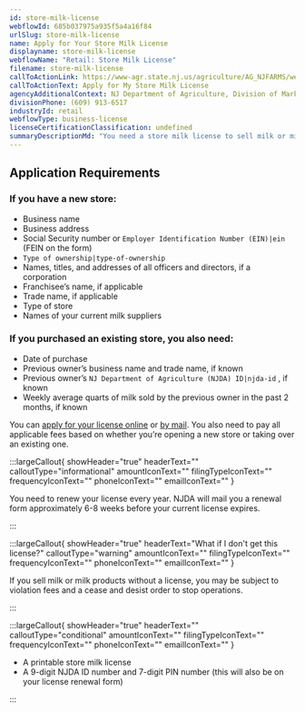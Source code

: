 ```yaml
---
id: store-milk-license
webflowId: 685b037975a935f5a4a16f84
urlSlug: store-milk-license
name: Apply for Your Store Milk License
displayname: store-milk-license
webflowName: "Retail: Store Milk License"
filename: store-milk-license
callToActionLink: https://www-agr.state.nj.us/agriculture/AG_NJFARMS/welcome.html
callToActionText: Apply for My Store Milk License
agencyAdditionalContext: NJ Department of Agriculture, Division of Marketing and Development
divisionPhone: (609) 913-6517
industryId: retail
webflowType: business-license
licenseCertificationClassification: undefined
summaryDescriptionMd: "You need a store milk license to sell milk or milk products at retail locations, such as convenience stores, cafes, or milk vending machines in New Jersey."
---
```


## Application Requirements

### If you have a new store:

- Business name
- Business address
- Social Security number or `Employer Identification Number (EIN)|ein` (FEIN on the form)
- `Type of ownership|type-of-ownership`
- Names, titles, and addresses of all officers and directors, if a corporation
- Franchisee’s name, if applicable
- Trade name, if applicable
- Type of store
- Names of your current milk suppliers

### If you purchased an existing store, you also need:

- Date of purchase
- Previous owner’s business name and trade name, if known
- Previous owner’s `NJ Department of Agriculture (NJDA) ID|njda-id` , if known
- Weekly average quarts of milk sold by the previous owner in the past 2 months, if known

You can [apply for your license online](https://www-agr.state.nj.us/agriculture/AG_NJFARMS/welcome.html) or [by mail](https://www.nj.gov/agriculture/pdf/storemilklic.pdf). You also need to pay all applicable fees based on whether you’re opening a new store or taking over an existing one.

:::largeCallout{ showHeader="true" headerText="" calloutType="informational" amountIconText="" filingTypeIconText="" frequencyIconText="" phoneIconText="" emailIconText="" }

You need to renew your license every year. NJDA will mail you a renewal form approximately 6-8 weeks before your current license expires.

:::

:::largeCallout{ showHeader="true" headerText="What if I don't get this license?" calloutType="warning" amountIconText="" filingTypeIconText="" frequencyIconText="" phoneIconText="" emailIconText="" }

If you sell milk or milk products without a license, you may be subject to violation fees and a cease and desist order to stop operations.

:::

:::largeCallout{ showHeader="true" headerText="" calloutType="conditional" amountIconText="" filingTypeIconText="" frequencyIconText="" phoneIconText="" emailIconText="" }

- A printable store milk license
- A 9-digit NJDA ID number and 7-digit PIN number (this will also be on your license renewal form)

:::

